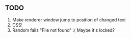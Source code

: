 ## TODO
1. Make renderer window jump to position of changed text
1. CSS!
1. Random fails "File not found" :( Maybe it's locked?
